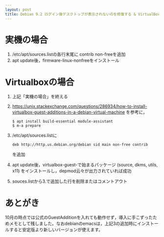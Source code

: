 ```yaml
---
layout: post
title: Debian 9.2 ログイン後デスクトップが表示されないのを修復する & VirtualBoxでGuestAdditionをインストール
---
```


# 実機の場合

1.  /etc/apt/sources.listの各行末尾に contrib non-freeを追加
2.  apt update後，firmware-linux-nonfreeをインストール


# Virtualboxの場合

1.  上記「実機の場合」を終える
2.  <https://unix.stackexchange.com/questions/286934/how-to-install-virtualbox-guest-additions-in-a-debian-virtual-machine> を参考に，
    
        $ apt install build-essential module-assistant
        $ m-a prepare
3.  /etc/apt/sources.listに
    
        deb http://http.us.debian.org/debian sid main non-free contrib 
    
    を追加
4.  apt update後，virtualbox-guest-で始まるパッケージ (source, dkms, utils, x11) をインストールし，depmod云々が出力されていれば成功
5.  souces.listから3.で追加した行を削除またはコメントアウト


# あとがき

10月の時点では公式のGuestAdditionを入れても動作せず，導入に手こずったためメモとして残しました。なおdebianのemacsは，上記3の追加時にインストールすると安定版より新しいバージョンが使えます。


